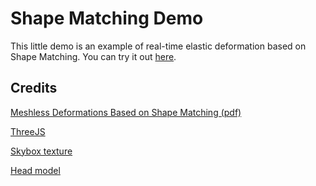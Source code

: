 <h1>Shape Matching Demo</h1>
This little demo is an example of real-time elastic deformation based on Shape Matching.
You can try it out <a href="https://vuoriov4.github.io/shape-matching-demo/">here</a>. 

<h2>Credits</h2>

<a href="https://www.cs.drexel.edu/~david/Classes/Papers/MeshlessDeformations_SIG05.pdf">Meshless Deformations Based on Shape Matching (pdf)</a>

<a href="https://threejs.org/">ThreeJS</a>

<a href="http://www.custommapmakers.org/skyboxes.php">Skybox texture</a>
         
<a href="https://www.turbosquid.com/3d-models/male-head-obj/346686">Head model</a>
